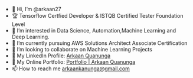 - 👋 Hi, I’m @arkaan27
- 🏆 Tensorflow Certfied Developer & ISTQB Certified Tester Foundation Level
- 👀 I’m interested in Data Science, Automation,Machine Learning and Deep Learning.
- 🌱 I’m currently pursuing AWS Solutions Architect Associate Certification
- 💞️ I’m looking to collaborate on Machine Learning Projects
- 📑 My LinkedIn Profile: [Arkaan Quanunga](https://www.linkedin.com/in/arkaan-quanunga/)
- 🔗 My Online Portfolio: [Portfolio | Arkaan Quanunga](https://arkaanquanunga.com)
- 📫 How to reach me arkaankanunga@gmail.com

<!---
arkaan27/arkaan27 is a ✨ special ✨ repository because its `README.md` (this file) appears on your GitHub profile.
You can click the Preview link to take a look at your changes.
--->
